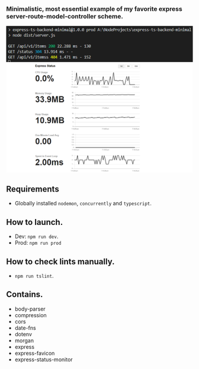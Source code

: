 ### Minimalistic, most essential example of my favorite express server-route-model-controller scheme.
![An image of a console log.](https://github.com/Frenzoid/express-ts-backend-minimal/blob/main/gitassets/console.png)
![Screenshot of express status.](https://github.com/Frenzoid/express-ts-backend-minimal/blob/main/gitassets/expressstatus.png)

## Requirements
- Globally installed `nodemon`, `concurrently` and `typescript`.

## How to launch.
- Dev: `npm run dev`.
- Prod: `npm run prod`

## How to check lints manually.
- `npm run tslint`.

## Contains.
- body-parser
- compression
- cors
- date-fns
- dotenv
- morgan
- express
- express-favicon
- express-status-monitor